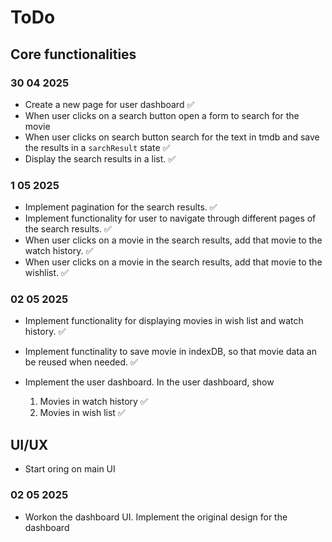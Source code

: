 # ToDo

## Core functionalities

### 30 04 2025

- Create a new page for user dashboard ✅
- When user clicks on a search button open a form to search for the movie
- When user clicks on search button search for the text in tmdb and save the results in a `sarchResult` state ✅
- Display the search results in a list. ✅

### 1 05 2025

- Implement pagination for the search results. ✅
- Implement functionality for user to navigate through different pages of the search results. ✅
- When user clicks on a movie in the search results, add that movie to the watch history. ✅
- When user clicks on a movie in the search results, add that movie to the wishlist. ✅

### 02 05 2025

- Implement functionality for displaying movies in wish list and watch history. ✅

- Implement functinality to save movie in indexDB, so that movie data an be reused when needed. ✅
- Implement the user dashboard. In the user dashboard, show
  1. Movies in watch history ✅
  2. Movies in wish list ✅

## UI/UX

- Start oring on main UI

### 02 05 2025

- Workon the dashboard UI. Implement the original design for the dashboard
